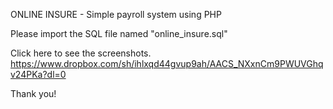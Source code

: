 ONLINE INSURE - Simple payroll system using PHP

Please import the SQL file named "online_insure.sql"

Click here to see the screenshots. https://www.dropbox.com/sh/ihlxqd44gvup9ah/AACS_NXxnCm9PWUVGhqv24PKa?dl=0

Thank you!

